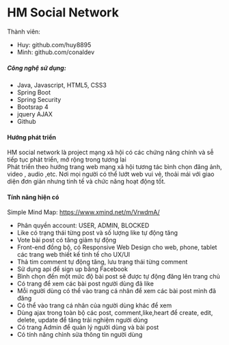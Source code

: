 # HM Social Network
Thành viên:
- Huy: github.com/huy8895
- Minh: github.com/conaldev 

##### Công nghệ sử dụng:
- Java, Javascript, HTML5, CSS3
- Spring Boot
- Spring Security
- Bootsrap 4
- jquery AJAX 
- Github 

#### Hướng phát triển
HM social network là project mạng xã hội có các chứng năng chính và sễ tiếp tục phát triển, mở rộng trong tương lai  
 Phát triển theo hướng trang web mạng xã hội tương tác bình chọn đăng ảnh, video , audio ,etc.
Nơi mọi người có thể lướt web vui vẻ, thoải mái với giao diện đơn giản nhưng tinh tế và chức năng hoạt động tốt. 
#### Tính năng hiện có
Simple Mind Map: https://www.xmind.net/m/VrwdmA/
- Phân quyền account: USER, ADMIN, BLOCKED
- Like có trạng thái từng post  và số lượng like tự động tăng 
- Vote bài post có tăng giảm tự động
- Front-end đồng bộ, có Responsive Web Design cho web, phone, tablet các trang web thiết kế tinh tế cho UX/UI 
- Thả tim comment tự động tăng, lưu trạng thái từng comment  
- Sử dụng api để sign up bằng Facebook
- Bình chọn đến một mức độ bài post sẽ được tự động đăng lên trang chủ
- Có trang để xem các bài post người dùng đã like
- Mỗi người dùng có thể vào trang cá nhân để xem các bài post mình đã đăng 
- Có thể vào trang cá nhân của người dùng khác để xem 
- Dùng ajax trong toàn bộ các post, comment,like,heart để create, edit, delete, update để tăng trải nghiệm người dùng
- Có trang Admin để quản lý người dùng và bài post 
- Có tính năng chỉnh sửa thông tin người dùng
